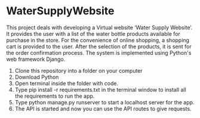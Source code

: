 # WaterSupplyWebsite
This project deals with developing a Virtual website ‘Water Supply Website’. It provides the user with a list of the water bottle products available for purchase in the store. For the convenience of online shopping, a shopping cart is provided to the user. After the selection of the products, it is sent for the order confirmation process. The system is implemented using Python's web framework Django.

1. Clone this repository into a folder on your computer
2. Download Python
3. Open terminal inside the folder with code.
4. Type pip install -r requirements.txt in the terminal window to install all the requirements to run the app.
5. Type python manage.py runserver to start a localhost server for the app.
6. The API is started and now you can use the API routes to give requests.

